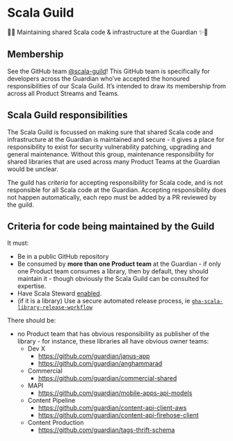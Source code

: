 # Scala Guild
 🎉✨ Maintaining shared Scala code & infrastructure at the Guardian ✨🎉

## Membership

See the GitHub team [@scala-guild](https://github.com/orgs/guardian/teams/scala-guild)!
This GitHub team is specifically for developers across the Guardian who’ve accepted the honoured responsibilities of our
Scala Guild. It’s intended to draw its membership from across all Product Streams and Teams.

## Scala Guild responsibilities

The Scala Guild is focussed on making sure that shared Scala code and infrastructure at the Guardian is maintained and secure -
it gives a place for responsibility to exist for security vulnerability patching, upgrading and general maintenance. Without
this group, maintenance responsibility for shared libraries that are used across many Product Teams at the Guardian would be
unclear.

The guild has _criteria_ for accepting responsibility for Scala code, and is not responsible for all Scala code at the Guardian.
Accepting responsibility does not happen automatically, each repo must be added by a PR reviewed by the guild.

## Criteria for code being maintained by the Guild

It must:
* Be in a public GitHub repository
* Be consumed by **more than one Product team** at the Guardian - if only one Product team consumes a library, then by default,
  they should maintain it - though obviously the Scala Guild can be consulted for expertise.
* Have Scala Steward [enabled](https://github.com/guardian/scala-steward-public-repos).
* (if it is a library) Use a secure automated release process, ie [`gha-scala-library-release-workflow`](https://github.com/guardian/gha-scala-library-release-workflow)

There should be:
* no Product team that has obvious responsibility as publisher of the library - for instance, these libraries all have obvious owner teams:
  * Dev X
    * https://github.com/guardian/janus-app
    * https://github.com/guardian/anghammarad
  * Commercial
    * https://github.com/guardian/commercial-shared
  * MAPI
    * https://github.com/guardian/mobile-apps-api-models
  * Content Pipeline
    * https://github.com/guardian/content-api-client-aws
    * https://github.com/guardian/content-api-firehose-client
  * Content Production
    * https://github.com/guardian/tags-thrift-schema
